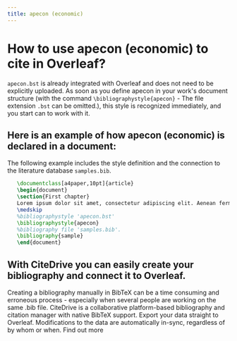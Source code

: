 ```yaml
---
title: apecon (economic)
---
```


# How to use apecon (economic) to cite in Overleaf? 
`apecon.bst` is already integrated with Overleaf and does not need to be explicitly uploaded. As soon as you define apecon in your work's document structure (with the command `\bibliographystyle{apecon}` - The file extension `.bst` can be omitted.), this style is recognized immediately, and you start can to work with it.

## Here is an example of how apecon (economic) is declared in a document:
The following example includes the style definition and the connection to the literature database `samples.bib`.
```tex
   \documentclass[a4paper,10pt]{article}
   \begin{document}
   \section{First chapter}
   Lorem ipsum dolor sit amet, consectetur adipiscing elit. Aenean fermentum justo massa, ut maximus mauris sodales et. Aenean vel elit a erat rhoncus pharetra.
   \medskip
   %bibliographystyle 'apecon.bst'
   \bibliographystyle{apecon}
   %bibliography file 'samples.bib'.
   \bibliography{sample}
   \end{document}
```

## With CiteDrive you can easily create your bibliography and connect it to Overleaf. 
Creating a bibliography manually in BibTeX can be a time consuming and erroneous process - especially when several people are working on the same .bib file. CiteDrive is a collaborative platform-based bibliography and citation manager with native BibTeX support. Export your data straight to Overleaf. Modifications to the data are automatically in-sync, regardless of by whom or when. Find out more